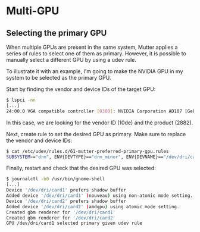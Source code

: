 # Multi-GPU

## Selecting the primary GPU

When multiple GPUs are present in the same system, Mutter applies a series of
rules to select one of them as primary. However, it is possible to manually
select a different GPU by using a udev rule.

To illustrate it with an example, I'm going to make the NVIDIA GPU in my system
to be selected as the primary GPU.

Start by finding the vendor and device IDs of the target GPU:

```bash
$ lspci -nn
[...]
24:00.0 VGA compatible controller [0300]: NVIDIA Corporation AD107 [GeForce RTX 4060] [10de:2882] (rev a1)
```

In this case, we are looking for the vendor ID (10de) and the product (2882).

Next, create rule to set the desired GPU as primary. Make sure to replace the
vendor and device IDs:

```bash
$ cat /etc/udev/rules.d/61-mutter-preferred-primary-gpu.rules
SUBSYSTEM=="drm", ENV{DEVTYPE}=="drm_minor", ENV{DEVNAME}=="/dev/dri/card[0-9]", SUBSYSTEMS=="pci", ATTRS{vendor}=="0x10de", ATTRS{device}=="0x2882", TAG+="mutter-device-preferred-primary"
```

Finally, restart and check that the desired GPU was selected:

```bash
$ journalctl -b0 /usr/bin/gnome-shell
[...]
Device '/dev/dri/card1' prefers shadow buffer
Added device '/dev/dri/card1' (nouveau) using non-atomic mode setting.
Device '/dev/dri/card2' prefers shadow buffer
Added device '/dev/dri/card2' (amdgpu) using atomic mode setting.
Created gbm renderer for '/dev/dri/card1'
Created gbm renderer for '/dev/dri/card2'
GPU /dev/dri/card1 selected primary given udev rule
```
